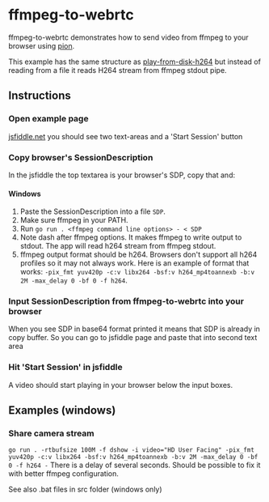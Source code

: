 # ffmpeg-to-webrtc

ffmpeg-to-webrtc demonstrates how to send video from ffmpeg to your browser using [pion](https://github.com/pion/webrtc).

This example has the same structure as [play-from-disk-h264](https://github.com/pion/example-webrtc-applications/blob/master/play-from-disk-h264) but instead of reading from a file it reads H264 stream from ffmpeg stdout pipe.

## Instructions

### Open example page
[jsfiddle.net](https://jsfiddle.net/9s10amwL/) you should see two text-areas and a 'Start Session' button

### Copy browser's SessionDescription
In the jsfiddle the top textarea is your browser's SDP, copy that and:

#### Windows
1. Paste the SessionDescription into a file `SDP`.
2. Make sure ffmpeg in your PATH.
3. Run `go run . <ffmpeg command line options> - < SDP`
4. Note dash after ffmpeg options. It makes ffmpeg to write output to stdout. The app will read h264 stream from ffmpeg stdout.
5. ffmpeg output format should be h264. Browsers don't support all h264 profiles so it may not always work. Here is an example of format that works: `-pix_fmt yuv420p -c:v libx264 -bsf:v h264_mp4toannexb -b:v 2M -max_delay 0 -bf 0 -f h264`.

### Input SessionDescription from ffmpeg-to-webrtc into your browser
When you see SDP in base64 format printed it means that SDP is already in copy buffer. So you can go to jsfiddle page and paste that into second text area

### Hit 'Start Session' in jsfiddle
A video should start playing in your browser below the input boxes.

## Examples (windows)
### Share camera stream
`go run . -rtbufsize 100M -f dshow -i video="HD User Facing" -pix_fmt yuv420p -c:v libx264 -bsf:v h264_mp4toannexb -b:v 2M -max_delay 0 -bf 0 -f h264 -`
There is a delay of several seconds. Should be possible to fix it with better ffmpeg configuration.

See also .bat files in src folder (windows only)
